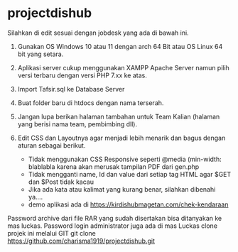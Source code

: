 # projectdishub
Silahkan di edit sesuai dengan jobdesk yang ada di bawah ini.
1. Gunakan OS Windows 10 atau 11 dengan arch 64 Bit atau OS Linux 64 bit yang setara.
2. Aplikasi server cukup menggunakan XAMPP Apache Server namun pilih versi terbaru dengan versi PHP 7.xx ke atas.
3. Import Tafsir.sql ke Database Server
4. Buat folder baru di htdocs dengan nama terserah.
5. Jangan lupa berikan halaman tambahan untuk Team Kalian (halaman yang berisi nama team, pembimbing dll).
6. Edit CSS dan Layoutnya agar menjadi lebih menarik dan bagus dengan aturan sebagai berikut.

   - Tidak menggunakan CSS Responsive seperti @media (min-width: blablabla karena akan merusak tampilan PDF dari gen.php
   - Tidak mengganti name, Id dan value dari setiap tag HTML agar $GET dan $Post tidak kacau
   - Jika ada kata atau kalimat yang kurang benar, silahkan dibenahi ya....
   - demo aplikasi ada di https://kirdishubmagetan.com/chek-kendaraan

  Password archive dari file RAR yang sudah disertakan bisa ditanyakan ke mas luckas.
  Password login administrator juga ada di mas Luckas
  clone projek ini melalui GIT
  git clone https://github.com/charisma1919/projectdishub.git
